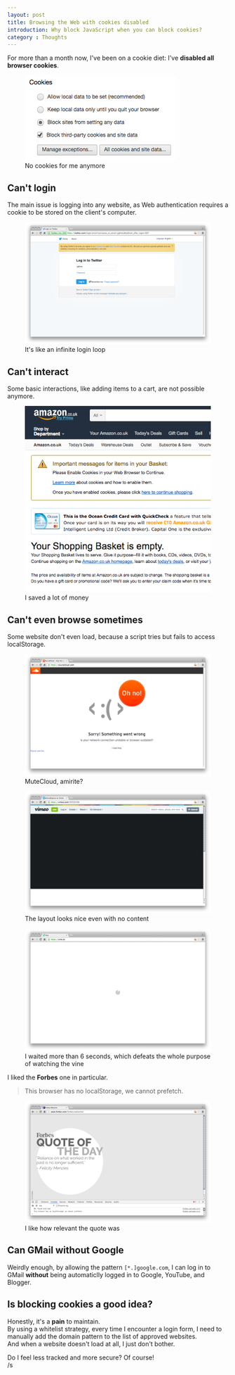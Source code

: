 ```yaml
---
layout: post
title: Browsing the Web with cookies disabled
introduction: Why block JavaScript when you can block cookies?
category : Thoughts
---
```


For more than a month now, I've been on a cookie diet: I've **disabled all browser cookies**.

<figure>
  <img alt="Blocking cookies in Chrome" src="/images/cookie-blocking.png"><br>
  <figcaption>No cookies for me anymore</figcaption>
</figure>

## Can't login

The main issue is logging into any website, as Web authentication requires a cookie to be stored on the client's computer.

<figure>
  <img alt="Can't login to Twitter" src="/images/cookie-no-twitter-login.png"><br>
  <figcaption>It's like an infinite login loop</figcaption>
</figure>

## Can't interact

Some basic interactions, like adding items to a cart, are not possible anymore.

<figure>
  <img alt="Can't shop" src="/images/cookie-amazon-cant-shop.png"><br>
  <figcaption>I saved a lot of money</figcaption>
</figure>

## Can't even browse sometimes

Some website don't even load, because a script tries but fails to access localStorage.

<figure>
  <img alt="Can't listen to music" src="/images/cookie-soundcloud.png"><br>
  <figcaption>MuteCloud, amirite?</figcaption>
</figure>

<figure>
  <img alt="Can't watch a video" src="/images/cookie-vimeo.png"><br>
  <figcaption>The layout looks nice even with no content</figcaption>
</figure>

<figure>
  <img alt="Can't watch a vine" src="/images/cookie-vine.png"><br>
  <figcaption>I waited more than 6 seconds, which defeats the whole purpose of watching the vine</figcaption>
</figure>

I liked the **Forbes** one in particular.

> This browser has no localStorage, we cannot prefetch.

<figure>
  <img alt="Can't read Forbes" src="/images/cookie-no-localstorage.png"><br>
  <figcaption>I like how relevant the quote was</figcaption>
</figure>

## Can GMail without Google

Weirdly enough, by allowing the pattern `[*.]google.com`, I can log in to GMail **without** being automaticlly logged in to Google, YouTube, and Blogger.

## Is blocking cookies a good idea?

Honestly, it's a **pain** to maintain.  
By using a whitelist strategy, every time I encounter a login form, I need to manually add the domain pattern to the list of approved websites.  
And when a website doesn't load at all, I just don't bother.

Do I feel less tracked and more secure? Of course!  
/s
